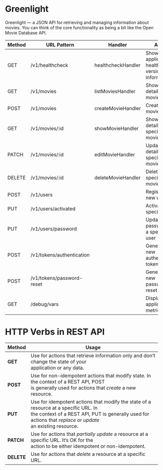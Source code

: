 # Greenlight
Greenlight — a JSON API for retrieving and managing information about movies. You can think of the core functionality as being a bit like the Open Movie Database API.

| **Method** | **URL Pattern**           | **Handler**        | **Action**                                      |
|------------|---------------------------|--------------------|-------------------------------------------------|
| GET        | /v1/healthcheck           | healthcheckHandler | Show application health and version information |
| GET        | /v1/movies                | listMoviesHandler  | Show the details of all movies                  |
| POST       | /v1/movies                | createMovieHandler | Create a new movie                              |
| GET        | /v1/movies/:id            | showMovieHandler   | Show the details of a specific movie            |
| PATCH      | /v1/movies/:id            | editMovieHandler   | Update the details of a specific movie          |
| DELETE     | /v1/movies/:id            | deleteMovieHandler | Delete a specific movie                         |
| POST       | /v1/users                 |                    | Register a new user                             |
| PUT        | /v1/users/activated       |                    | Activated a specific user                       |
| PUT        | /v1/users/password        |                    | Update the password for a specific user         |
| POST       | /v1/tokens/authentication |                    | Generate a new authentication token             |
| POST       | /v1/tokens/password-reset |                    | Generate a new password-reset token             |
| GET        | /debug/vars               |                    | Display application metrics                     |


# HTTP Verbs in REST API

| **Method** 	| **Usage**                                                                                                                                                                                                	|
|------------	|----------------------------------------------------------------------------------------------------------------------------------------------------------------------------------------------------------	|
| **GET**    	| Use for actions that retrieve information only and don’t change the state of your<br>application or any data.                                                                                            	|
| **POST**   	| Use for non-idempotent actions that modify state. In the context of a REST API, POST<br>is generally used for actions that _create_ a new resource.                                                      	|
| **PUT**    	| Use for idempotent actions that modify the state of a resource at a specific URL. In<br>the context of a REST API, PUT is generally used for actions that _replace_ or _update_<br>an existing resource. 	|
| **PATCH**  	| Use for actions that _partially update_ a resource at a specific URL. It’s OK for the<br>action to be either idempotent or non-idempotent.                                                               	|
| **DELETE** 	| Use for actions that _delete_ a resource at a specific URL.                                                                                                                                              	|

